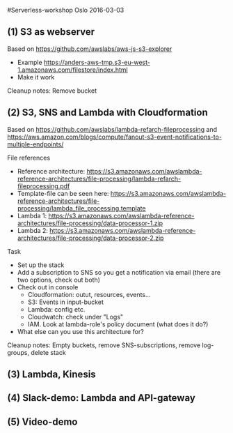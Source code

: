 #Serverless-workshop Oslo 2016-03-03

## (1) S3 as webserver

Based on https://github.com/awslabs/aws-js-s3-explorer
* Example https://anders-aws-tmp.s3-eu-west-1.amazonaws.com/filestore/index.html
* Make it work

Cleanup notes: Remove bucket


## (2) S3, SNS and Lambda with Cloudformation
Based on https://github.com/awslabs/lambda-refarch-fileprocessing and https://aws.amazon.com/blogs/compute/fanout-s3-event-notifications-to-multiple-endpoints/

File references
* Reference architecture: https://s3.amazonaws.com/awslambda-reference-architectures/file-processing/lambda-refarch-fileprocessing.pdf
* Template-file can be seen here: https://s3.amazonaws.com/awslambda-reference-architectures/file-processing/lambda_file_processing.template
* Lambda 1: https://s3.amazonaws.com/awslambda-reference-architectures/file-processing/data-processor-1.zip
* Lambda 2: https://s3.amazonaws.com/awslambda-reference-architectures/file-processing/data-processor-2.zip

Task
* Set up the stack
* Add a subscription to SNS so you get a notification via email (there are two options, check out both)
* Check out in console
  * Cloudformation: outut, resources, events...
  * S3: Events in input-bucket
  * Lambda: config etc.
  * Cloudwatch: check under "Logs"
  * IAM. Look at lambda-role's policy document (what does it do?) 
* What else can you use this architecture for?

Cleanup notes: Empty buckets, remove SNS-subscriptions, remove log-groups, delete stack

## (3) Lambda, Kinesis

## (4) Slack-demo: Lambda and API-gateway

## (5) Video-demo

